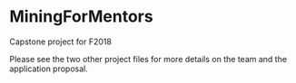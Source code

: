 # MiningForMentors
Capstone project for F2018

Please see the two other project files for more details on the team and the application proposal.
